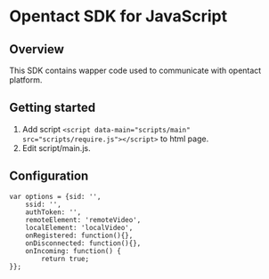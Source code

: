 # Opentact SDK for JavaScript

## Overview

This SDK contains wapper code used to communicate with opentact platform.


## Getting started

1. Add script `<script data-main="scripts/main" src="scripts/require.js"></script>` to html page.
2. Edit script/main.js.

## Configuration

    var options = {sid: '',
        ssid: '',
        authToken: '',
        remoteElement: 'remoteVideo',
        localElement: 'localVideo',
        onRegistered: function(){},
        onDisconnected: function(){},
        onIncoming: function() {
            return true;
    }};



